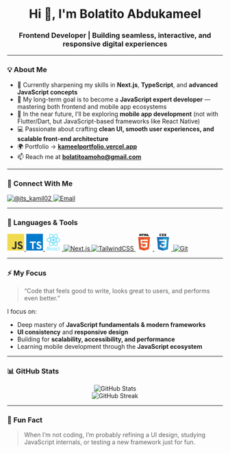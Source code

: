 <h1 align="center">Hi 👋, I'm Bolatito Abdukameel</h1>
<h3 align="center">Frontend Developer | Building seamless, interactive, and responsive digital experiences</h3>

---

### 💡 About Me

- 🌱 Currently sharpening my skills in **Next.js**, **TypeScript**, and **advanced JavaScript concepts**  
- 🎯 My long-term goal is to become a **JavaScript expert developer** — mastering both frontend and mobile app ecosystems  
- 📱 In the near future, I’ll be exploring **mobile app development** (not with Flutter/Dart, but JavaScript-based frameworks like React Native)  
- 💻 Passionate about crafting **clean UI, smooth user experiences, and scalable front-end architecture**  
- 🌍 Portfolio → **[kameelportfolio.vercel.app](https://kameelportfolio.vercel.app/)**  
- 📫 Reach me at **bolatitoamoho@gmail.com**

---

### 🤝 Connect With Me

<p align="left">
  <a href="https://twitter.com/its_kamil02" target="_blank">
    <img src="https://raw.githubusercontent.com/rahuldkjain/github-profile-readme-generator/master/src/images/icons/Social/twitter.svg" alt="@its_kamil02" height="30" width="40"/>
  </a>
  <a href="mailto:bolatitoamoho@gmail.com" target="_blank">
    <img src="https://cdn-icons-png.flaticon.com/512/732/732200.png" alt="Email" height="30" width="40"/>
  </a>
</p>

---

### 🧠 Languages & Tools

<p align="left">
  <a href="https://developer.mozilla.org/en-US/docs/Web/JavaScript" target="_blank" rel="noreferrer">
    <img src="https://raw.githubusercontent.com/devicons/devicon/master/icons/javascript/javascript-original.svg" alt="JavaScript" width="40" height="40"/>
  </a>
  <a href="https://www.typescriptlang.org/" target="_blank" rel="noreferrer">
    <img src="https://raw.githubusercontent.com/devicons/devicon/master/icons/typescript/typescript-original.svg" alt="TypeScript" width="40" height="40"/>
  </a>
  <a href="https://reactjs.org/" target="_blank" rel="noreferrer">
    <img src="https://raw.githubusercontent.com/devicons/devicon/master/icons/react/react-original-wordmark.svg" alt="React" width="40" height="40"/>
  </a>
  <a href="https://nextjs.org/" target="_blank" rel="noreferrer">
    <img src="https://cdn.worldvectorlogo.com/logos/nextjs-2.svg" alt="Next.js" width="40" height="40"/>
  </a>
  <a href="https://tailwindcss.com/" target="_blank" rel="noreferrer">
    <img src="https://www.vectorlogo.zone/logos/tailwindcss/tailwindcss-icon.svg" alt="TailwindCSS" width="40" height="40"/>
  </a>
  <a href="https://www.w3.org/html/" target="_blank" rel="noreferrer">
    <img src="https://raw.githubusercontent.com/devicons/devicon/master/icons/html5/html5-original-wordmark.svg" alt="HTML5" width="40" height="40"/>
  </a>
  <a href="https://www.w3schools.com/css/" target="_blank" rel="noreferrer">
    <img src="https://raw.githubusercontent.com/devicons/devicon/master/icons/css3/css3-original-wordmark.svg" alt="CSS3" width="40" height="40"/>
  </a>
  <a href="https://git-scm.com/" target="_blank" rel="noreferrer">
    <img src="https://www.vectorlogo.zone/logos/git-scm/git-scm-icon.svg" alt="Git" width="40" height="40"/>
  </a>
</p>

---

### ⚡ My Focus

> “Code that feels good to write, looks great to users, and performs even better.”

I focus on:
- Deep mastery of **JavaScript fundamentals & modern frameworks**
- **UI consistency** and **responsive design**
- Building for **scalability, accessibility, and performance**
- Learning mobile development through the **JavaScript ecosystem**

---

### 📊 GitHub Stats

<p align="center">
  <img src="https://github-readme-stats.vercel.app/api?username=BOLA02&show_icons=true&theme=tokyonight" alt="GitHub Stats" />
  <br/>
  <img src="https://github-readme-streak-stats.herokuapp.com/?user=BOLA02&theme=tokyonight" alt="GitHub Streak" />
</p>

---

### 🌟 Fun Fact

> When I’m not coding, I’m probably refining a UI design, studying JavaScript internals, or testing a new framework just for fun.

